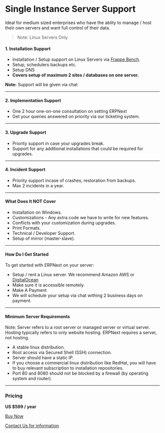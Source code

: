 # Single Instance Server Support

<p class="lead">Ideal for medium sized enterprises who have the ablity to manage / host their own servers and want full control of their data.</p>

> Note: Linux Servers Only

#### 1. Installation Support

- Installation / Setup support on Linux Servers via [Frappe Bench](https://github.com/frappe/bench).
- Setup, schedulers backups etc.
- Setup DNS
- **Covers setup of maximum 2 sites / databases on one server.**

**Note:** Support will be given via chat

---

#### 2. Implementation Support

- One 2 hour one-on-one consultation on setting ERPNext
- Get your queries answered on priority via our ticketing system.

---

#### 3. Upgrade Support

- Priority support in case your upgrades break.
- Support for any additional installations that could be required for upgrades.

---

#### 4. Incident Support

- Priority support incase of crashes, restoration from backups.
- Max 2 incidents in a year.

---

#### What Does It NOT Cover

- Installation on Windows.
- Customizations - Any extra code we have to write for new features.
- Conflicts with your customization during upgrades.
- Print Formats.
- Technical / Developer Support.
- Setup of mirror (master-slave).

---

#### How Do I Get Started

To get started with ERPNext on your server:

- Setup / rent a Linux server. We recommend Amazon AWS or [DigitalOcean](https://www.digitalocean.com/?refcode=8a43cf2fb1d7)
- Make sure it is accessible remotely.
- Make A Payment
- We will schedule your setup via chat withing 2 business days on payment.

---

#### Minimum Server Requirements

Note: Server refers to a root server or managed server or virtual server. Hosting typically refers to only website hosting. ERPNext requires a server, not hosting.

- A stable linux distribution.
- Root access via Secured Shell (SSH) connection.
- Server should have a static IP.
- If you choose a commercial linux distribution like RedHat, you will have to buy relevant subscription to installation repositories.
- Port 80 and 8080 should not be blocked by a firewall (by operating system and router).

---

### Pricing

**US $599 / year**

<a href="/payment#CommercialSupport" class="btn btn-success">Buy Now</a>

<a href="/contact">Contact Us for information</a>
